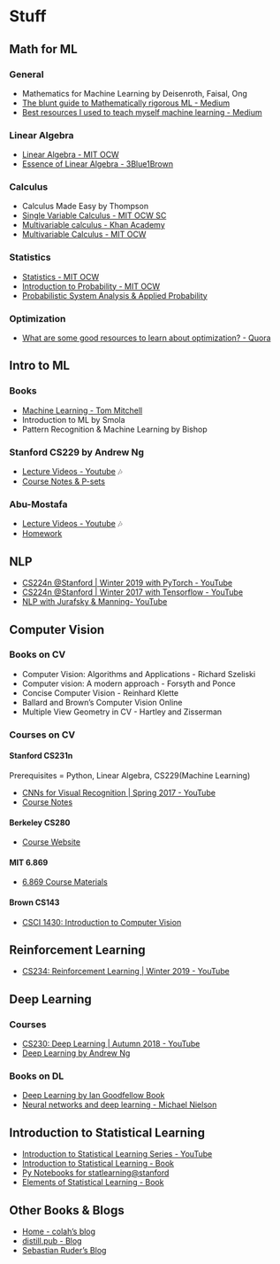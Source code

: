 # Stuff

## Math for ML

### General

* Mathematics for Machine Learning by Deisenroth, Faisal, Ong
* [The blunt guide to Mathematically rigorous ML - Medium](https://medium.com/technomancy/the-blunt-guide-to-mathematically-rigorous-machine-learning-c53263d45c7b)
* [Best resources I used to teach myself machine learning - Medium](https://medium.freecodecamp.org/the-best-resources-i-used-to-teach-myself-machine-learning-part-1-292232d167)

### Linear Algebra

* [Linear Algebra - MIT OCW](https://www.youtube.com/playlist?list=PL221E2BBF13BECF6C)
* [Essence of Linear Algebra - 3Blue1Brown](https://www.youtube.com/playlist?list=PLZHQObOWTQDPD3MizzM2xVFitgF8hE_ab)

### Calculus

* Calculus Made Easy by Thompson
* [Single Variable Calculus - MIT OCW SC](https://ocw.mit.edu/courses/mathematics/18-01sc-single-variable-calculus-fall-2010/index.htm)
* [Multivariable calculus - Khan Academy](https://www.youtube.com/playlist?list=PLSQl0a2vh4HC5feHa6Rc5c0wbRTx56nF7)
* [Multivariable Calculus - MIT OCW](https://www.youtube.com/playlist?list=PL4C4C8A7D06566F38)

### Statistics

* [Statistics - MIT OCW](https://www.youtube.com/playlist?list=PLUl4u3cNGP60uVBMaoNERc6knT_MgPKS0)
* [Introduction to Probability - MIT OCW](https://www.youtube.com/playlist?list=PLUl4u3cNGP60hI9ATjSFgLZpbNJ7myAg6)
* [Probabilistic System Analysis & Applied Probability](https://www.youtube.com/playlist?list=PLUl4u3cNGP61MdtwGTqZA0MreSaDybji8)

### Optimization

* [What are some good resources to learn about optimization? - Quora](https://www.quora.com/What-are-some-good-resources-to-learn-about-optimization/answer/Alex-Kamil)

## Intro to ML

### Books

* [Machine Learning - Tom Mitchell](http://www.cs.cmu.edu/~tom/mlbook.html)  
* Introduction to ML by Smola
* Pattern Recognition & Machine Learning by Bishop

### Stanford CS229 by Andrew Ng  

* [Lecture Videos - Youtube](https://www.youtube.com/playlist?list=PLA89DCFA6ADACE599) :notes:
* [Course Notes & P-sets](http://cs229.stanford.edu/syllabus.html)

### Abu-Mostafa

* [Lecture Videos - Youtube](https://www.youtube.com/watch?v=mbyG85GZ0PI&list=PLD63A284B7615313A) :notes:
* [Homework](https://work.caltech.edu/homeworks.html#schedule)

## NLP

* [CS224n @Stanford | Winter 2019 with PyTorch - YouTube](https://www.youtube.com/playlist?list=PLoROMvodv4rOhcuXMZkNm7j3fVwBBY42z)
* [CS224n @Stanford | Winter 2017 with Tensorflow - YouTube](https://www.youtube.com/playlist?list=PL3FW7Lu3i5Jsnh1rnUwq_TcylNr7EkRe6)
* [NLP with Jurafsky & Manning- YouTube](https://www.youtube.com/playlist?list=PLoROMvodv4rOFZnDyrlW3-nI7tMLtmiJZ)

## Computer Vision

### Books on CV

* Computer Vision: Algorithms and Applications - Richard Szeliski
* Computer vision: A modern approach -  Forsyth and Ponce
* Concise Computer Vision -  Reinhard Klette
* Ballard and Brown’s Computer Vision Online
* Multiple View Geometry in CV - Hartley and Zisserman

### Courses on CV

#### Stanford CS231n

Prerequisites = Python, Linear Algebra, CS229(Machine Learning)

* [CNNs for Visual Recognition | Spring 2017 - YouTube](https://www.youtube.com/playlist?list=PL3FW7Lu3i5JvHM8ljYj-zLfQRF3EO8sYv)
* [Course Notes](http://cs231n.github.io/)

#### Berkeley CS280

* [Course Website](https://people.eecs.berkeley.edu/~trevor/CS280.html)

#### MIT 6.869

* [6.869 Course Materials](http://6.869.csail.mit.edu/fa18/materials.html)

#### Brown CS143

* [CSCI 1430: Introduction to Computer Vision](http://cs.brown.edu/courses/cs143/)

## Reinforcement Learning

* [CS234: Reinforcement Learning | Winter 2019 - YouTube](https://www.youtube.com/playlist?list=PLoROMvodv4rOSOPzutgyCTapiGlY2Nd8u)

## Deep Learning

### Courses

* [CS230: Deep Learning | Autumn 2018 - YouTube](https://www.youtube.com/playlist?list=PLoROMvodv4rOABXSygHTsbvUz4G_YQhOb)
* [Deep Learning by Andrew Ng](https://www.coursera.org/specializations/deep-learning)

### Books on DL

* [Deep Learning by Ian Goodfellow Book](http://www.deeplearningbook.org/)
* [Neural networks and deep learning - Michael Nielson](http://neuralnetworksanddeeplearning.com/chap1.html)

## Introduction to Statistical Learning

* [Introduction to Statistical Learning Series - YouTube](https://www.youtube.com/playlist?list=PLOg0ngHtcqbPTlZzRHA2ocQZqB1D_qZ5V)
* [Introduction to Statistical Learning - Book](http://www-bcf.usc.edu/~gareth/ISL/)
* [Py Notebooks for statlearning@stanford](https://github.com/sujitpal/statlearning-notebooks)
* [Elements of Statistical Learning - Book](https://web.stanford.edu/~hastie/ElemStatLearn//)

## Other Books & Blogs

* [Home - colah’s blog](http://colah.github.io/)
* [distill.pub - Blog](https://distill.pub/)
* [Sebastian Ruder’s Blog](http://ruder.io/)
